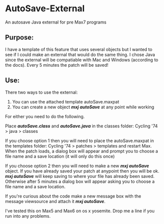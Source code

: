 # AutoSave-External
An autosave Java external for pre Max7 programs
<h2>Purpose: </h2>
I have a template of this feature that uses several objects but I wanted to see if I could make an external that would do the same thing.  I chose Java since the external will be compatiable with Mac and Windows (according to the docs).  Every 5 minutes the patch will be saved! 

<h2>Use: </h2>
There two ways to use the external:

1. You can use the attached template autoSave.maxpat
2. You can create a new object <i><b>mxj autoSave</b></i> at any point while working

For either you need to do the following.

Place <i><b>autoSave.class</b></i> and <i><b>autoSave.java</b></i> in the classes folder:
Cycling '74 > java > classes

If you choose option 1 then you will need to place the autoSave.maxpat in the templates folder: Cycling '74 > patches > templates and restart Max.  When the patch loads, a dialog box will appear and prompt you to choose a file name and a save location (it will only do this once)

If you choose option 2 then you will need to make a new <i><b>mxj autoSave</b></i> object.  If you have already saved your patch at anypoint then you will be ok.  <i><b>mxj autoSave</b></i> will keep saving to where your file has already been saved.  Otherwise after 5 minutes a dialog box will appear asking you to choose a file name and a save location.

If you're curious about the code make a new message box with the message viewsource and attach it <i><b>mxj autoSave</b></i>.

I've tested this on Max5 and Max6 on os x yosemite.  Drop me a line if you run into any problems. 
